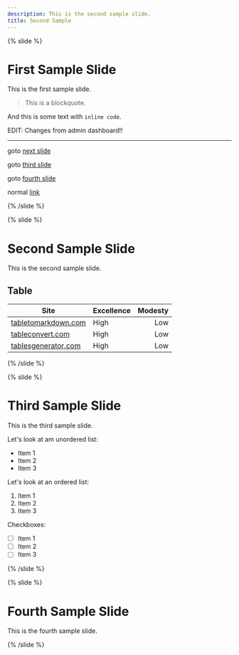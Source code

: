 ```yaml
---
description: This is the second sample slide.
title: Second Sample
---
```


{% slide %}

# First Sample Slide

This is the first sample slide.

> This is a blockquote.

And this is some text with `inline code`.

EDIT: Changes from admin dashboard!!

---

goto [next slide](#second-sample-slide)

goto [third slide](#third-sample-slide)

goto [fourth slide](#fourth-sample-slide)

normal [link](https://www.google.com)

{% /slide %}

{% slide %}

# Second Sample Slide

This is the second sample slide.

## Table

| Site                                                | Excellence | Modesty |
| --------------------------------------------------- | ---------- | ------: |
| [tabletomarkdown.com](https://tabletomarkdown.com/) | High       |     Low |
| [tableconvert.com](https://tableconvert.com/)       | High       |     Low |
| [tablesgenerator.com](https://tablesgenerator.com/) | High       |     Low |

{% /slide %}

{% slide %}

# Third Sample Slide

This is the third sample slide.

Let's look at am unordered list:

- Item 1
- Item 2
- Item 3

Let's look at an ordered list:

1. Item 1
2. Item 2
3. Item 3

Checkboxes:

- [ ] Item 1
- [ ] Item 2
- [ ] Item 3

{% /slide %}

{% slide %}

# Fourth Sample Slide

This is the fourth sample slide.

{% /slide %}
